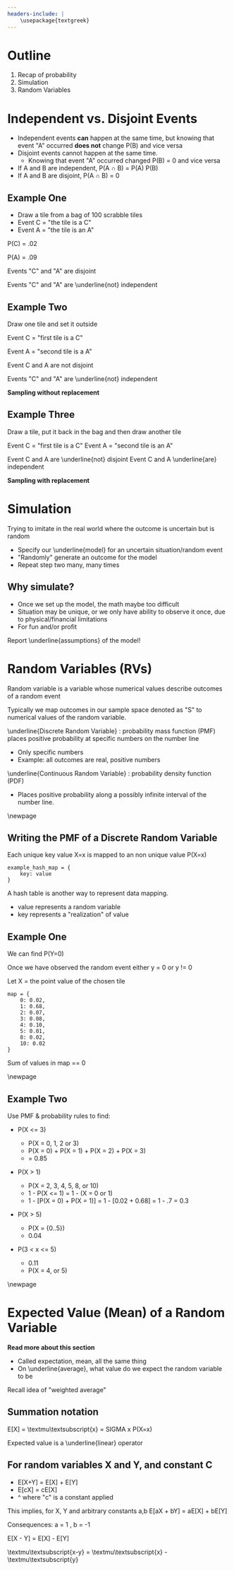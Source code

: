 ```yaml
---
headers-include: |
	\usepackage{textgreek}
---
```


# Outline

1. Recap of probability
2. Simulation
3. Random Variables

# Independent vs. Disjoint Events

- Independent events __can__ happen at the same time, but knowing that event "A" occurred **does not** change P(B) and vice versa
- Disjoint events cannot happen at the same time.
	- Knowing that event "A" occurred changed P(B) = 0 and vice versa
- If A and B are independent, P(A $\cap$ B) = P(A) P(B)
- If A and B are disjoint, P(A $\cap$ B) = 0

## Example One

- Draw a tile from a bag of 100 scrabble tiles
- Event C = "the tile is a C"
- Event A = "the tile is an A"

P(C) = .02

P(A) = .09

Events "C" and "A" are disjoint

Events "C" and "A" are \underline{not} independent

## Example Two

Draw one tile and set it outside

Event C = "first tile is a C"

Event A = "second tile is a A"

Event C and A are not disjoint

Events "C" and "A" are \underline{not} independent

**Sampling without replacement**

## Example Three

Draw a tile, put it back in the bag and then draw another tile

Event C = "first tile is a C"
Event A = "second tile is an A"

Event C and A are \underline{not} disjoint
Event C and A \underline{are} independent

**Sampling with replacement**

# Simulation

Trying to imitate in the real world where the outcome is uncertain but is random

- Specify our \underline{model} for an uncertain situation/random event
- "Randomly" generate an outcome for the model
- Repeat step two many, many times

## Why simulate?

- Once we set up the model, the math maybe too difficult
- Situation may be unique, or we only have ability to observe it once, due to physical/financial limitations
- For fun and/or profit

Report \underline{assumptions} of the model!

# Random Variables (RVs)

Random variable is a variable whose numerical values describe outcomes of a random event

Typically we map outcomes in our sample space denoted as "S" to numerical values of the random variable.

\underline{Discrete Random Variable} :  probability mass function (PMF) places positive probability at specific numbers on the number line

- Only specific numbers
- Example: all outcomes are real, positive numbers

\underline{Continuous Random Variable} : probability density function (PDF)

- Places positive probability along a possibly infinite interval of the number line.

\newpage

## Writing the PMF of a Discrete Random Variable

Each unique key value X=x is mapped to an non unique value P(X=x)

```
example_hash_map = {
	key: value
}
```
A hash table is another way to represent data mapping.

- value represents a random variable
- key represents a "realization" of value

## Example One

We can find P(Y=0)

Once we have observed the random event either y = 0 or y != 0

Let X = the point value of the chosen tile


```
map = {
	0: 0.02,
	1: 0.68,
	2: 0.07,
	3: 0.08,
	4: 0.10,
	5: 0.01,
	8: 0.02,
	10: 0.02
}
```

Sum of values in map == 0

\newpage

## Example Two

Use PMF & probability rules to find:

- P(X <= 3)
	- P(X = 0, 1, 2 or 3)
	- P(X = 0) + P(X = 1) + P(X = 2) + P(X = 3)
	- = 0.85
- P(X > 1)
	- P(X = 2, 3, 4, 5, 8, or 10)
	- 1 - P(X <= 1) = 1 - (X = 0 or 1)
	- 1 - [P(X = 0) + P(X = 1)] = 1 - [0.02 + 0.68] = 1 - .7 = 0.3

- P(X > 5)
	- P(X = {0..5})
	- 0.04
- P(3 < x <= 5)
	- 0.11
	- P(X = 4, or 5)

\newpage

# Expected Value (Mean) of a Random Variable

**Read more about this section**

- Called expectation, mean, all the same thing
- On \underline{average}, what value do we expect the random variable to be

Recall idea of "weighted average"

## Summation notation

E[X] = \textmu\textsubscript{x} = SIGMA x P(X=x)

Expected value is a \underline{linear} operator

## For random variables X and Y, and constant C

- E[X+Y] = E[X] + E[Y]
- E[cX] = cE[X]
- ^ where "c" is a constant applied

This implies, for X, Y and arbitrary constants a,b E[aX + bY] = aE[X] + bE[Y]

Consequences: a = 1 , b = -1

E[X - Y] = E[X] - E[Y]

\textmu\textsubscript{x-y} = \textmu\textsubscript{x} - \textmu\textsubscript{y}
